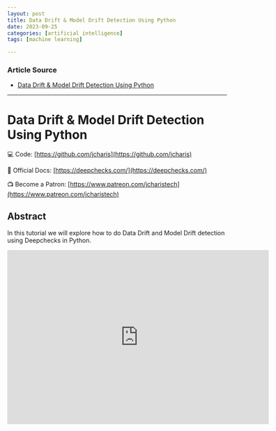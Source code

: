 ```yaml
---
layout: post
title: Data Drift & Model Drift Detection Using Python
date: 2023-09-25
categories: [artificial intelligence]
tags: [machine learning]

---
```


### Article Source

* [Data Drift & Model Drift Detection Using Python](https://www.youtube.com/watch?v=q_shb4Lyqg0)

---

# Data Drift & Model Drift Detection Using Python

💻 Code: [https://github.com/jcharis](https://github.com/jcharis)

📝 Official Docs: [https://deepchecks.com/](https://deepchecks.com/)

📺 Become a Patron: [https://www.patreon.com/jcharistech](https://www.patreon.com/jcharistech)


## Abstract

In this tutorial we will explore how to do Data Drift and Model Drift detection using Deepchecks in Python.


<iframe width="600" height="400" src="https://www.youtube.com/embed/q_shb4Lyqg0?si=cOqkM9D4kmwE1wmm" title="YouTube video player" frameborder="0" allow="accelerometer; autoplay; clipboard-write; encrypted-media; gyroscope; picture-in-picture; web-share" allowfullscreen></iframe>
